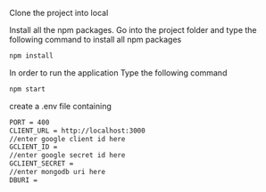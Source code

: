 Clone the project into local

Install all the npm packages. Go into the project folder and type the following command to install all npm packages

```bash
npm install
```

In order to run the application Type the following command

```bash
npm start
```

create a .env file containing
```bash
PORT = 400
CLIENT_URL = http://localhost:3000
//enter google client id here
GCLIENT_ID = 
//enter google secret id here
GCLIENT_SECRET = 
//enter mongodb uri here
DBURI = 
```

